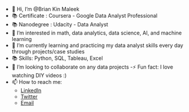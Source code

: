- 👋 Hi, I’m @Brian Kin Maleek
- 📚 Certificate : Coursera - Google Data Analyst Professional
- 📚 Nanodegree : Udacity - Data Analyst
- 👀 I’m interested in math, data analytics, data science, AI, and machine learning
- 🌱 I’m currently learning and practicing my data analyst skills every day through projects/case studies
- 📚 Skills: Python, SQL, Tableau, Excel
- 👯 I’m looking to collaborate on any data projects
-⚡ Fun fact: I love watching DIY videos :)
- 📫 How to reach me:
    - [LinkedIn](https://www.linkedin.com/in/brian-k-b733a536/)
    - [Twitter](https://twitter.com/brian_maleek)
    - [Email](maleekmalik@gmail.com) 

<!---
brianmaleek/brianmaleek is a ✨ special ✨ repository because its `README.md` (this file) appears on your GitHub profile.
You can click the Preview link to take a look at your changes.
--->
